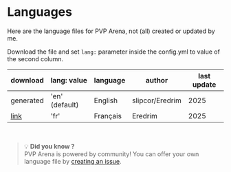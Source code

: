 # Languages

Here are the language files for PVP Arena, not (all) created or updated by me.

Download the file and set `lang:` parameter inside the config.yml to 
value of the second column.

| download                       | lang: value    | language | author          | last update |
|--------------------------------|----------------|----------|-----------------|-------------|
| generated                      | 'en' (default) | English  | slipcor/Eredrim | 2025        |
| [link](../lang/lang_fr.yml)    | 'fr'           | Français | Eredrim         | 2025        |

<br>

> 💡 **Did you know ?**  
> PVP Arena is powered by community! You can offer your own language file by [creating an issue](https://github.com/Eredrim/pvparena/issues).